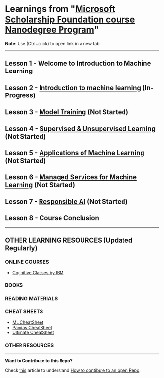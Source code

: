 # Learnings from **"[Microsoft Scholarship Foundation course Nanodegree Program](https://sites.google.com/udacity.com/microsoftazurechallenge)"**

**Note**: Use (Ctrl+click) to open link in a new tab

***

## Lesson 1 - Welcome to Introduction to Machine Learning

## Lesson 2 - [Introduction to machine learning](L2_Intro_Machine_Learning/README.md) (In-Progress)

## Lesson 3 - [Model Training](L3_Model_Training/README.md) (Not Started)

## Lesson 4 - [Supervised & Unsupervised Learning](L4_Supervised_Unsupervised_Learning/README.md) (Not Started)

## Lesson 5 - [Applications of Machine Learning](L5_Applications_Machine_Learning/README.md) (Not Started)

## Lesson 6 - [Managed Services for Machine Learning](L6_Managed_Services_Machine_Learning/README.md) (Not Started)

## Lesson 7 - [Responsible AI](L7_Responsible_AI/README.md) (Not Started)

## Lesson 8 - Course Conclusion

***

## OTHER LEARNING RESOURCES (Updated Regularly)

### ONLINE COURSES

- [Cognitive Classes by IBM](https://cognitiveclass.ai/)

### BOOKS


### READING MATERIALS


### CHEAT SHEETS

- [ML CheatSheet](Resources/MLCheatSheet.pdf)
- [Pandas CheatSheet](Resources/pandas-cheat-sheet-fixed.pdf)
- [Ultimate CheatSheet](Resources/Ultimate_Cheat_sheet_DS_ML_RL_DE.pdf)

### OTHER RESOURCES

***

**Want to Contribute to this Repo?**

Check [this](https://akrabat.com/the-beginners-guide-to-contributing-to-a-github-project/) article to understand [How to contibute to an open Repo](https://akrabat.com/the-beginners-guide-to-contributing-to-a-github-project/).
